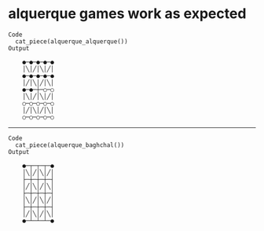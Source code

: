 # alquerque games work as expected

    Code
      cat_piece(alquerque_alquerque())
    Output
                  
        ●─●─●─●─● 
        │╲│╱│╲│╱│ 
        ●─●─●─●─● 
        │╱│╲│╱│╲│ 
        ●─●─┼─○─○ 
        │╲│╱│╲│╱│ 
        ○─○─○─○─○ 
        │╱│╲│╱│╲│ 
        ○─○─○─○─○ 
                  
                  

---

    Code
      cat_piece(alquerque_baghchal())
    Output
                  
        ●─┬─┬─┬─● 
        │╲│╱│╲│╱│ 
        ├─┼─┼─┼─┤ 
        │╱│╲│╱│╲│ 
        ├─┼─┼─┼─┤ 
        │╲│╱│╲│╱│ 
        ├─┼─┼─┼─┤ 
        │╱│╲│╱│╲│ 
        ●─┴─┴─┴─● 
                  
                  

